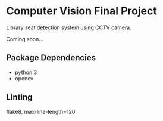# Computer Vision Final Project
Library seat detection system using CCTV camera.

Coming soon...

## Package Dependencies
- python 3
- opencv

## Linting
flake8, max-line-length=120